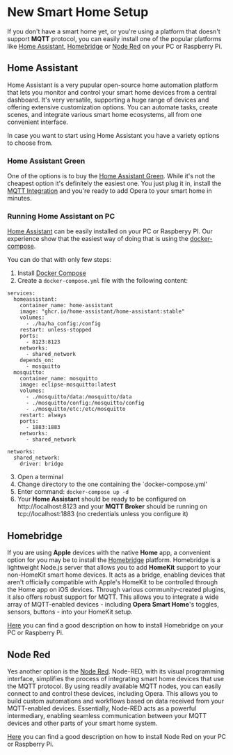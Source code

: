 # New Smart Home Setup
If you don't have a smart home yet, or you're using a platform that doesn't support **MQTT** protocol, you can easily install one of the popular platforms like [Home Assistant](https://www.home-assistant.io), [Homebridge](https://homebridge.io) or [Node Red](https://nodered.org) on your PC or Raspberry Pi.

## Home Assistant
Home Assistant is a very pupular open-source home automation platform that lets you monitor and control your smart home devices from a central dashboard. It's very versatile, supporting a huge range of devices and offering extensive customization options. You can automate tasks, create scenes, and integrate various smart home ecosystems, all from one convenient interface.

In case you want to start using Home Assistant you have a variety options to choose from.

### Home Assistant Green
One of the options is to buy the [Home Assistant Green](https://www.home-assistant.io/green). While it's not the cheapest option it's definitely the easiest one. You just plug it in, install the [MQTT Integration](https://www.home-assistant.io/integrations/mqtt/) and you're ready to add Opera to your smart home in minutes.

### Running Home Assistant on PC
[Home Assistant](https://www.home-assistant.io) can be easily installed on your PC or Raspberyy PI. Our experience show that the easiest way of doing that is using the [docker-compose](https://docs.docker.com/compose/). 

You can do that with only few steps:
1. Install [Docker Compose](https://docs.docker.com/compose/install/)
2. Create a `docker-compose.yml` file with the following content:
```
services:
  homeassistant:
    container_name: home-assistant
    image: "ghcr.io/home-assistant/home-assistant:stable"
    volumes:
      - ./ha/ha_config:/config
    restart: unless-stopped
    ports:
      - 8123:8123
    networks:
      - shared_network
    depends_on: 
      - mosquitto
  mosquitto:
    container_name: mosquitto
    image: eclipse-mosquitto:latest
    volumes:
      - ./mosquitto/data:/mosquitto/data
      - ./mosquitto/config:/mosquitto/config
      - ./mosquitto/etc:/etc/mosquitto
    restart: always
    ports:
      - 1883:1883
    networks:
      - shared_network

networks:
  shared_network:
    driver: bridge
```
3. Open a terminal 
4. Change directory to the one containing the `docker-compose.yml'
5. Enter command: `docker-compose up -d`
6. Your **Home Assistant** should be ready to be configured on http://localhost:8123 and your **MQTT Broker** should be running on tcp://localhost:1883 (no credentials unless you configure it)

## Homebridge
If you are using **Apple** devices with the native **Home** app, a convenient option for you may be to install the [Homebridge](https://homebridge.io) platform. Homebridge is a lightweight Node.js server that allows you to add **HomeKit** support to your non-HomeKit smart home devices. It acts as a bridge, enabling devices that aren't officially compatible with Apple's HomeKit to be controlled through the Home app on iOS devices. Through various community-created plugins, it also offers robust support for MQTT. This allows you to integrate a wide array of MQTT-enabled devices - including **Opera Smart Home**'s toggles, sensors, buttons - into your HomeKit setup.

[Here](https://homebridge.io/how-to-install-homebridge) you can find a good description on how to install Homebridge on your PC or Raspberry Pi.

## Node Red
Yes another option is the [Node Red](https://nodered.org). Node-RED, with its visual programming interface, simplifies the process of integrating smart home devices that use the MQTT protocol. By using readily available MQTT nodes, you can easily connect to and control these devices, including Opera. This allows you to build custom automations and workflows based on data received from your MQTT-enabled devices. Essentially, Node-RED acts as a powerful intermediary, enabling seamless communication between your MQTT devices and other parts of your smart home system.

[Here](https://nodered.org/docs/getting-started/local) you can find a good description on how to install Node Red on your PC or Raspberry Pi.